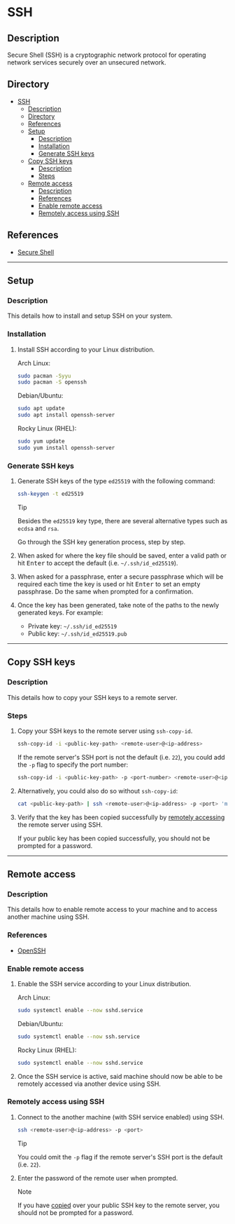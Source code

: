# SSH

## Description

Secure Shell (SSH) is a cryptographic network protocol for operating network services securely over an unsecured network.

## Directory

- [SSH](#ssh)
  - [Description](#description)
  - [Directory](#directory)
  - [References](#references)
  - [Setup](#setup)
    - [Description](#description-1)
    - [Installation](#installation)
    - [Generate SSH keys](#generate-ssh-keys)
  - [Copy SSH keys](#copy-ssh-keys)
    - [Description](#description-2)
    - [Steps](#steps)
  - [Remote access](#remote-access)
    - [Description](#description-3)
    - [References](#references-1)
    - [Enable remote access](#enable-remote-access)
    - [Remotely access using SSH](#remotely-access-using-ssh)

## References

- [Secure Shell](https://wiki.archlinux.org/title/Secure_Shell)

---

## Setup

### Description

This details how to install and setup SSH on your system.

### Installation

1. Install SSH according to your Linux distribution.

    Arch Linux:

    ```sh
    sudo pacman -Syyu
    sudo pacman -S openssh
    ```

    Debian/Ubuntu:

    ```sh
    sudo apt update
    sudo apt install openssh-server
    ```

    Rocky Linux (RHEL):

    ```sh
    sudo yum update
    sudo yum install openssh-server
    ```

### Generate SSH keys

1. Generate SSH keys of the type `ed25519` with the following command:

    ```sh
    ssh-keygen -t ed25519
    ```

    > [!TIP]  
    > Besides the `ed25519` key type, there are several alternative types such as `ecdsa` and `rsa`.

    Go through the SSH key generation process, step by step.

2. When asked for where the key file should be saved, enter a valid path or hit <kbd>Enter</kbd> to accept the default (i.e. `~/.ssh/id_ed25519`).

3. When asked for a passphrase, enter a secure passphrase which will be required each time the key is used or hit <kbd>Enter</kbd> to set an empty passphrase. Do the same when prompted for a confirmation.

4. Once the key has been generated, take note of the paths to the newly generated keys. For example:

    - Private key: `~/.ssh/id_ed25519`
    - Public key: `~/.ssh/id_ed25519.pub`

---

## Copy SSH keys

### Description

This details how to copy your SSH keys to a remote server.

### Steps

1. Copy your SSH keys to the remote server using `ssh-copy-id`.

    ```sh
    ssh-copy-id -i <public-key-path> <remote-user>@<ip-address>
    ```

    If the remote server's SSH port is not the default (i.e. `22`), you could add the `-p` flag to specify the port number:

    ```sh
    ssh-copy-id -i <public-key-path> -p <port-number> <remote-user>@<ip-address>
    ```

2. Alternatively, you could also do so without `ssh-copy-id`:

    ```sh
    cat <public-key-path> | ssh <remote-user>@<ip-address> -p <port> 'mkdir -p ~/.ssh && cat >> ~/.ssh/authorized_keys'
    ```

3. Verify that the key has been copied successfully by [remotely accessing](#remotely-access-using-ssh) the remote server using SSH.

    If your public key has been copied successfully, you should not be prompted for a password.

---

## Remote access

### Description

This details how to enable remote access to your machine and to access another machine using SSH.

### References

- [OpenSSH](https://wiki.archlinux.org/title/OpenSSH)

### Enable remote access

1. Enable the SSH service according to your Linux distribution.

    Arch Linux:

    ```sh
    sudo systemctl enable --now sshd.service
    ```

    Debian/Ubuntu:

    ```sh
    sudo systemctl enable --now ssh.service
    ```

    Rocky Linux (RHEL):

    ```sh
    sudo systemctl enable --now sshd.service
    ```

2. Once the SSH service is active, said machine should now be able to be remotely accessed via another device using SSH.

### Remotely access using SSH

1. Connect to the another machine (with SSH service enabled) using SSH.

    ```sh
    ssh <remote-user>@<ip-address> -p <port>
    ```

    > [!TIP]  
    > You could omit the `-p` flag if the remote server's SSH port is the default (i.e. `22`).

2. Enter the password of the remote user when prompted.

    > [!NOTE]  
    > If you have [copied](#copy-ssh-keys) over your public SSH key to the remote server, you should not be prompted for a password.
